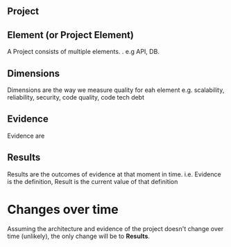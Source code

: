 

## Project

## Element (or Project Element)
A Project consists of multiple elements.
. e.g API, DB.

## Dimensions
Dimensions are the way we measure quality for eah element
e.g. scalability, reliability, security, code quality, code tech debt

## Evidence
Evidence are 

## Results
Results are the outcomes of evidence at that moment in time. 
i.e. Evidence is the definition, Result is the current value of that definition



# Changes over time
Assuming the architecture and evidence of the project doesn't change over time (unlikely), the only change will be to **Results**.




